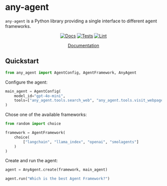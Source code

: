 # any-agent

`any-agent` is a Python library providing a single interface to different agent frameworks.

<div align="center">

[![Docs](https://github.com/mozilla-ai/any-agent/actions/workflows/docs.yaml/badge.svg)](https://github.com/mozilla-ai/any-agent/actions/workflows/docs.yaml/)
[![Tests](https://github.com/mozilla-ai/any-agent/actions/workflows/tests.yaml/badge.svg)](https://github.com/mozilla-ai/any-agent/actions/workflows/tests.yaml/)
[![Lint](https://github.com/mozilla-ai/any-agent/actions/workflows/lint.yaml/badge.svg)](https://github.com/mozilla-ai/any-agent/actions/workflows/lint.yaml/)

[Documentation](https://mozilla-ai.github.io/any-agent/)

</div>

## Quickstart

```py
from any_agent import AgentConfig, AgentFramework, AnyAgent
```

Configure the agent:

```py
main_agent = AgentConfig(
    model_id="gpt-4o-mini",
    tools=["any_agent.tools.search_web", "any_agent.tools.visit_webpage"]
)
```

Chose one of the available frameworks:

```py
from random import choice

framework = AgentFramework(
    choice(
        ["langchain", "llama_index", "openai", "smolagents"]
    )
)
```

Create and run the agent:

```py
agent = AnyAgent.create(framework, main_agent)

agent.run("Which is the best Agent Framework?")
```
